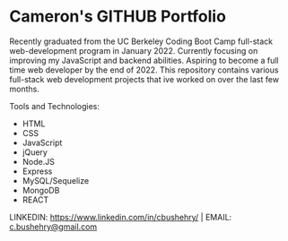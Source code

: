 # Cameron's GITHUB Portfolio

Recently graduated from the UC Berkeley Coding Boot Camp full-stack web-development program in January 2022. Currently focusing on improving my JavaScript and backend abilities. Aspiring to become a full time web developer by the end of 2022. This repository contains various full-stack web development projects that ive worked on over the last few months. 

Tools and Technologies: 
  * HTML 
  * CSS 
  * JavaScript 
  * jQuery
  * Node.JS
  * Express
  * MySQL/Sequelize
  * MongoDB
  * REACT

LINKEDIN: https://www.linkedin.com/in/cbushehry/  |  EMAIL: c.bushehry@gmail.com

<!---
cbushehry/cbushehry is a ✨ special ✨ repository because its `README.md` (this file) appears on your GitHub profile.
You can click the Preview link to take a look at your changes.
--->
